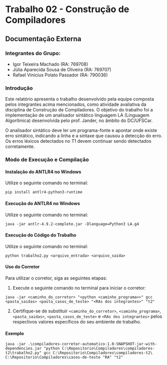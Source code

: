 # Trabalho 02 - Construção de Compiladores

## Documentação Externa

### Integrantes do Grupo:

- Igor Teixeira Machado (RA: 769708)
- Júlia Aparecida Sousa de Oliveira (RA: 769707)
- Rafael Vinicius Polato Passador (RA: 790036)

### Introdução

Este relatório apresenta o trabalho desenvolvido pela equipe composta pelos integrantes acima mencionados, como atividade avaliativa da disciplina de Construção de Compiladores. O objetivo do trabalho foi a implementação de um analisador sintático linguagem LA (Linguagem Algorítmica) desenvolvida pelo prof. Jander, no âmbito do DC/UFSCar. 

O analisador sintático deve ler um programa-fonte e apontar onde existe erro sintático, indicando a linha e a sintaxe que causou a detecção do erro. Os erros léxicos detectados no T1 devem continuar sendo detectados corretamente.

### Modo de Execução e Compilação

#### Instalação do ANTLR4 no Windows
Utilize o seguinte comando no terminal:
```
pip install antlr4-python3-runtime
```
#### Execução do ANTLR4 no Windows
Utilize o seguinte comando no terminal:
```
java -jar antlr-4.9.2-complete.jar -Dlanguage=Python3 LA.g4
```
#### Execução do Código do Trabalho
Utilize o seguinte comando no terminal:
```
python trabalho2.py <arquivo_entrada> <arquivo_saida>
```
#### Uso do Corretor
Para utilizar o corretor, siga as seguintes etapas:
1. Execute o seguinte comando no terminal para iniciar o corretor:
```
java -jar <caminho_do_corretor> "<python <caminho_programa>>" gcc <pasta_saidas> <pasta_casos_de_teste> "<RAs dos integrantes>" "t2"
```
2. Certifique-se de substituir `<caminho_do_corretor>`, `<caminho_programa>`, `<pasta_saidas>`, `<pasta_casos_de_teste>` e `<RAs dos integrantes>` pelos respectivos valores específicos do seu ambiente de trabalho.

#### Exemplo 
```
java -jar .\compiladores-corretor-automatico-1.0-SNAPSHOT-jar-with-dependencies.jar "python C:\Repositorio\Compiladores\compiladores-t2\trabalho2.py" gcc C:\Repositorio\Compiladores\compiladores-t2\ C:\Repositorio\Compiladores\casos-de-teste "RA" "t2"
```

